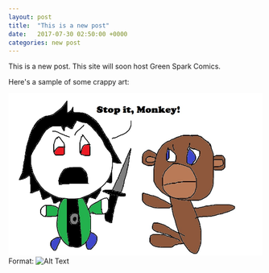 ```yaml
---
layout: post
title:  "This is a new post"
date:   2017-07-30 02:50:00 +0000
categories: new post
---
```

This is a new post. This site will soon host Green Spark Comics.

Here's a sample of some crappy art:

![Death to the instant gratification monkey](/images/stopitmonkey.jpg)
Format: ![Alt Text](url)
